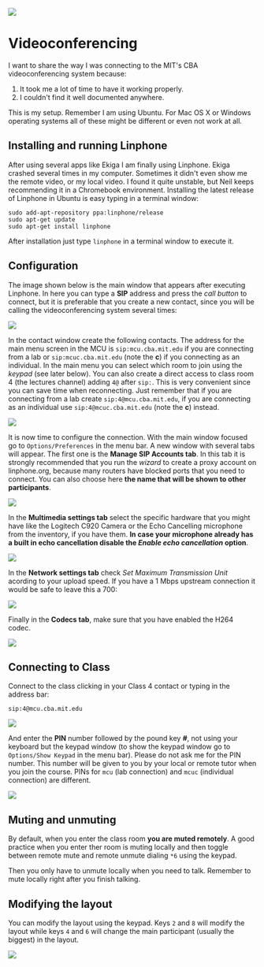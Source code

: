 ![](./img/FabLab.svg)

# Videoconferencing
I want to share the way I was connecting to the MIT's CBA videoconferencing system because:

1. It took me a lot of time to have it working properly.
2. I couldn't find it well documented anywhere.

This is my setup. Remember I am using Ubuntu. For Mac OS X or Windows operating systems all of these might be different or even not work at all.

## Installing and running Linphone
After using several apps like Ekiga I am finally using Linphone. Ekiga crashed several times in my computer. Sometimes it didn't even show me the remote video, or my local video. I found it quite unstable, but Neil keeps recommending it in a Chromebook environment. Installing the latest release of Linphone in Ubuntu is easy typing in a terminal window:

```
sudo add-apt-repository ppa:linphone/release
sudo apt-get update
sudo apt-get install linphone
```

After installation just type `linphone` in a terminal window to execute it.

## Configuration
The image shown below is the main window that appears after executing Linphone. In here you can type a **SIP** address and press the _call button_ to connect, but it is preferable that you create a new contact, since you will be calling the videoconferencing system several times:

![](./img/video/linphone.png)

In the contact window create the following contacts. The address for the main menu screen in the MCU is `sip:mcu.cba.mit.edu` if you are connecting from a lab or `sip:mcuc.cba.mit.edu` (note the **c**) if you connecting as an individual. In the main menu you can select which room to join using the _keypad_ (see later below). You can also create a direct access to class room 4 (the lectures channel) adding `4@` after `sip:`. This is very convenient since you can save time when reconnecting. Just remember that if you are connecting from a lab create `sip:4@mcu.cba.mit.edu`, if you are connecting as an individual use `sip:4@mcuc.cba.mit.edu` (note the **c**) instead.

![](./img/video/contact.png)

It is now time to configure the connection. With the main window focused go to `Options/Preferences` in the menu bar. A new window with several tabs will appear. The first one is the **Manage SIP Accounts tab**. In this tab it is strongly recommended that you run the _wizard_ to create a proxy account on linphone.org, because many routers have blocked ports that you need to connect. You can also choose here **the name that will be shown to other participants**.

![](./img/video/Settings_1.png)

In the **Multimedia settings tab** select the specific hardware that you might have like the Logitech C920 Camera or the Echo Cancelling microphone from the inventory, if you have them. **In case your microphone already has a built in echo cancellation disable the _Enable echo cancellation_ option**.

![](./img/video/Settings_2.png)

In the **Network settings tab** check _Set Maximum Transmission Unit_ acording to your upload speed. If you have a 1 Mbps upstream connection it would be safe to leave this a 700:

![](./img/video/Settings_3.png)

Finally in the **Codecs tab**, make sure that you have enabled the H264 codec.

![](./img/video/Settings_4.png)

## Connecting to Class
Connect to the class clicking in your Class 4 contact or typing in the address bar:

`sip:4@mcu.cba.mit.edu`

![](./img/video/pin.png)

And enter the **PIN** number followed by the pound key **#**, not using your keyboard but the keypad window (to show the keypad window go to `Options/Show Keypad` in the menu bar). Please do not ask me for the PIN number. This number will be given to you by your local or remote tutor when you join the course. PINs for `mcu` (lab connection) and `mcuc` (individual connection) are different.

![](./img/video/keypad.png)

## Muting and unmuting
By default, when you enter the class room **you are muted remotely**. A good practice when you enter ther room is muting locally and then toggle between remote mute and remote unmute dialing `*6` using the keypad.

Then you only have to unmute locally when you need to talk. Remember to mute locally right after you finish talking.

## Modifying the layout
You can modify the layout using the keypad. Keys `2` and `8` will modify the layout while keys `4` and `6` will change the main participant (usually the biggest) in the layout.

![](./img/video/class.png)
